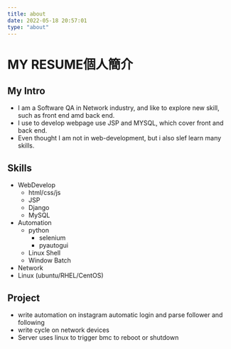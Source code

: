 ```yaml
---
title: about
date: 2022-05-18 20:57:01
type: "about"
---
```

# MY RESUME個人簡介

## My Intro
- I am a Software QA in Network industry, and like to explore new skill, such as front end amd back end. 
- I use to develop webpage use JSP and MYSQL, which cover front and back end. 
- Even thought I am not in web-development, but i also slef learn many skills. 

## Skills
-  WebDevelop
    - html/css/js
    - JSP
    - Django
    - MySQL
- Automation
    - python
        - selenium
        - pyautogui   
    - Linux Shell
    - Window Batch
- Network 
- Linux (ubuntu/RHEL/CentOS)


## Project
- write automation on instagram automatic login and parse follower and following 
- write cycle on network devices 
- Server uses linux to trigger bmc to reboot or shutdown
